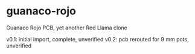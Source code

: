 # guanaco-rojo
Guanaco Rojo PCB, yet another Red Llama clone

v0.1: initial import, complete, unverified
v0.2: pcb rerouted for 9 mm pots, unverified
